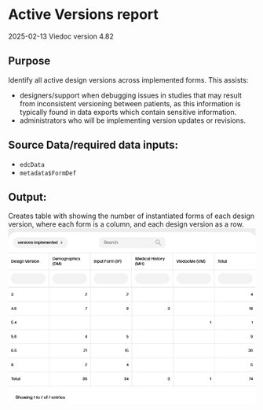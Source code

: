 # Active Versions report
2025-02-13  Viedoc version 4.82

## Purpose
Identify all active design versions across implemented forms. 
This assists:
- designers/support when debugging issues in studies that may result from inconsistent versioning between patients, as this information is typically found in data exports which contain sensitive information. 
- administrators who will be implementing version updates or revisions.

## Source Data/required data inputs:
- `edcData`
- `metadata$FormDef`

## Output:
Creates table with showing the number of instantiated forms of each design version, where each form is a column, and each design version as a row. 
![output table](../../docs/assets/design_versions_implemented_tbl.png)

 